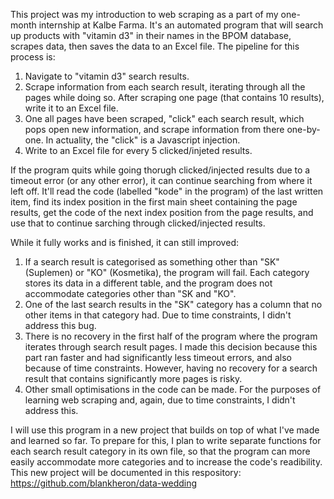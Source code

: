 This project was my introduction to web scraping as a part of my one-month internship at Kalbe Farma. It's an automated program that will search up products with "vitamin d3" in their names in the BPOM database, scrapes data, then saves the data to an Excel file. The pipeline for this process is:
1. Navigate to "vitamin d3" search results.
2. Scrape information from each search result, iterating through all the pages while doing so. After scraping one page (that contains 10 results), write it to an Excel file.
4. One all pages have been scraped, "click" each search result, which pops open new information, and scrape information from there one-by-one. In actuality, the "click" is a Javascript injection.
5. Write to an Excel file for every 5 clicked/injeted results.

If the program quits while going thorugh clicked/injected results due to a timeout error (or any other error), it can continue searching from where it left off. It'll read the code (labelled "kode" in the program) of the last written item, find its index position in the first main sheet containing the page results, get the code of the next index position from the page results, and use that to continue sarching through clicked/injected results.

While it fully works and is finished, it can still improved:
1. If a search result is categorised as something other than "SK" (Suplemen) or "KO" (Kosmetika), the program will fail. Each category stores its data in a different table, and the program does not accommodate categories other than "SK and "KO".
2. One of the last search results in the "SK" category has a column that no other items in that category had. Due to time constraints, I didn't address this bug.
3. There is no recovery in the first half of the program where the program iterates through search result pages. I made this decision because this part ran faster and had significantly less timeout errors, and also because of time constraints. However, having no recovery for a search result that contains significantly more pages is risky.
4. Other small optimisations in the code can be made. For the purposes of learning web scraping and, again, due to time constraints, I didn't address this.

I will use this program in a new project that builds on top of what I've made and learned so far. To prepare for this, I plan to write separate functions for each search result category in its own file, so that the program can more easily accommodate more categories and to increase the code's readibility. This new project will be documented in this respository: https://github.com/blankheron/data-wedding
